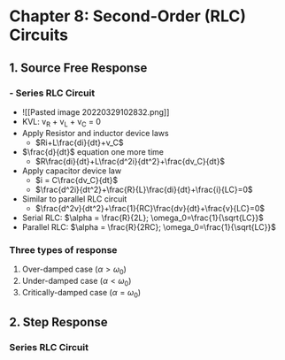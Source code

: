 # Chapter 8: Second-Order (RLC) Circuits
## 1. Source Free Response
### - Series RLC Circuit
- ![[Pasted image 20220329102832.png]]
- KVL: v<sub>R</sub> + v<sub>L</sub> + v<sub>C</sub> = 0
- Apply Resistor and inductor device laws
	- $Ri+L\frac{di}{dt}+v_C$
- $\frac{d}{dt}$ equation one more time
	-   $R\frac{di}{dt}+L\frac{d^2i}{dt^2}+\frac{dv_C}{dt}$
- Apply capacitor device law
	- $i = C\frac{dv_C}{dt}$
	- $\frac{d^2i}{dt^2}+\frac{R}{L}\frac{di}{dt}+\frac{i}{LC}=0$
- Similar to parallel RLC circuit
	- $\frac{d^2v}{dt^2}+\frac{1}{RC}\frac{dv}{dt}+\frac{v}{LC}=0$
- Serial RLC: $\alpha = \frac{R}{2L}; \omega_0=\frac{1}{\sqrt{LC}}$
- Parallel RLC: $\alpha = \frac{R}{2RC}; \omega_0=\frac{1}{\sqrt{LC}}$
### Three types of response
1. Over-damped case ($\alpha > \omega_0$)
2. Under-damped case ($\alpha < \omega_0$)
3. Critically-damped case ($\alpha = \omega_0$)
## 2. Step Response
### Series RLC Circuit